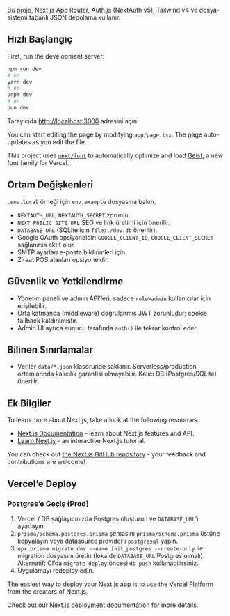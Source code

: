 Bu proje, Next.js App Router, Auth.js (NextAuth v5), Tailwind v4 ve dosya-sistemi tabanlı JSON depolama kullanır.

## Hızlı Başlangıç

First, run the development server:

```bash
npm run dev
# or
yarn dev
# or
pnpm dev
# or
bun dev
```

Tarayıcıda [http://localhost:3000](http://localhost:3000) adresini açın.

You can start editing the page by modifying `app/page.tsx`. The page auto-updates as you edit the file.

This project uses [`next/font`](https://nextjs.org/docs/app/building-your-application/optimizing/fonts) to automatically optimize and load [Geist](https://vercel.com/font), a new font family for Vercel.

## Ortam Değişkenleri

`.env.local` örneği için `env.example` dosyasına bakın.

- `NEXTAUTH_URL`, `NEXTAUTH_SECRET` zorunlu.
- `NEXT_PUBLIC_SITE_URL` SEO ve link üretimi için önerilir.
- `DATABASE_URL` (SQLite için `file:./dev.db` önerilir).
- Google OAuth opsiyoneldir: `GOOGLE_CLIENT_ID`, `GOOGLE_CLIENT_SECRET` sağlanırsa aktif olur.
- SMTP ayarları e-posta bildirimleri için.
- Ziraat POS alanları opsiyoneldir.

## Güvenlik ve Yetkilendirme

- Yönetim paneli ve admin API’leri, sadece `role=admin` kullanıcılar için erişilebilir.
- Orta katmanda (middleware) doğrulanmış JWT zorunludur; cookie fallback kaldırılmıştır.
- Admin UI ayrıca sunucu tarafında `auth()` ile tekrar kontrol eder.

## Bilinen Sınırlamalar

- Veriler `data/*.json` klasöründe saklanır. Serverless/production ortamlarında kalıcılık garantisi olmayabilir. Kalıcı DB (Postgres/SQLite) önerilir.

## Ek Bilgiler

To learn more about Next.js, take a look at the following resources:

- [Next.js Documentation](https://nextjs.org/docs) - learn about Next.js features and API.
- [Learn Next.js](https://nextjs.org/learn) - an interactive Next.js tutorial.

You can check out [the Next.js GitHub repository](https://github.com/vercel/next.js) - your feedback and contributions are welcome!

## Vercel’e Deploy

### Postgres’e Geçiş (Prod)

1) Vercel / DB sağlayıcınızda Postgres oluşturun ve `DATABASE_URL`’ı ayarlayın.
2) `prisma/schema.postgres.prisma` şemasını `prisma/schema.prisma` üstüne kopyalayın veya datasource provider’ı `postgresql` yapın.
3) `npx prisma migrate dev --name init_postgres --create-only` ile migration dosyasını üretin (lokalde `DATABASE_URL` Postgres olmalı). Alternatif: CI’da `migrate deploy` öncesi `db push` kullanabilirsiniz.
4) Uygulamayı redeploy edin.

The easiest way to deploy your Next.js app is to use the [Vercel Platform](https://vercel.com/new?utm_medium=default-template&filter=next.js&utm_source=create-next-app&utm_campaign=create-next-app-readme) from the creators of Next.js.

Check out our [Next.js deployment documentation](https://nextjs.org/docs/app/building-your-application/deploying) for more details.
